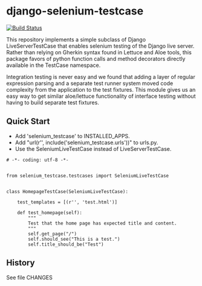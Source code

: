 django-selenium-testcase
========================

[![Build Status](https://travis-ci.org/nimbis/django-selenium-testcase.svg?branch=master)](https://travis-ci.org/nimbis/django-selenium-testcase)

This repository implements a simple subclass of Django LiveServerTestCase that
enables selenium testing of the Django live server.  Rather than relying on
Gherkin syntax found in Lettuce and Aloe tools, this package favors of python
function calls and method decorators directly available in the TestCase
namespace.

Integration testing is never easy and we found that adding a layer of regular
expression parsing and a separate test runner system moved code complexity from
the application to the test fixtures.  This module gives us an easy way to get
similar aloe/lettuce functionality of interface testing without having to build
separate test fixtures.

Quick Start
-----------

- Add 'selenium_testcase' to INSTALLED_APPS.
- Add "url(r'', include('selenium_testcase.urls'))" to urls.py.
- Use the SeleniumLiveTestCase instead of LiveServerTestCase.

```
# -*- coding: utf-8 -*-


from selenium_testcase.testcases import SeleniumLiveTestCase


class HomepageTestCase(SeleniumLiveTestCase):

    test_templates = [(r'', 'test.html')]

    def test_homepage(self):
        """
        Test that the home page has expected title and content.
        """
        self.get_page("/")
        self.should_see("This is a test.")
        self.title_should_be("Test")
```

History
-------
See file CHANGES
